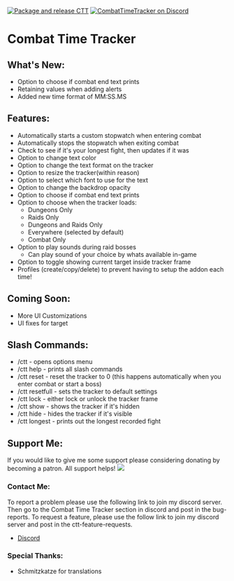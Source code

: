 [![Package and release CTT](https://github.com/gkute/CombatTimeTracker/actions/workflows/release.yml/badge.svg)](https://github.com/gkute/CombatTimeTracker/actions/workflows/release.yml)
[![CombatTimeTracker on Discord](https://img.shields.io/badge/discord-CombatTimeTracker-blue.svg)](https://discord.gg/37CUxNn)
# Combat Time Tracker

## What's New:
* Option to choose if combat end text prints
* Retaining values when adding alerts
* Added new time format of MM:SS.MS

## Features:
* Automatically starts a custom stopwatch when entering combat
* Automatically stops the stopwatch when exiting combat
* Check to see if it's your longest fight, then updates if it was
* Option to change text color
* Option to change the text format on the tracker
* Option to resize the tracker(within reason)
* Option to select which font to use for the text
* Option to change the backdrop opacity
* Option to choose if combat end text prints
* Option to choose when the tracker loads:
    * Dungeons Only
    * Raids Only
    * Dungeons and Raids Only
    * Everywhere (selected by default)
    * Combat Only
* Option to play sounds during raid bosses
    * Can play sound of your choice by whats available in-game
* Option to toggle showing current target inside tracker frame
* Profiles (create/copy/delete) to prevent having to setup the addon each time!

## Coming Soon:
* More UI Customizations
* UI fixes for target

## Slash Commands:

* /ctt - opens options menu
* /ctt help - prints all slash commands
* /ctt reset - reset the tracker to 0 (this happens automatically when you enter combat or start a boss)
* /ctt resetfull - sets the tracker to default settings
* /ctt lock - either lock or unlock the tracker frame
* /ctt show - shows the tracker if it's hidden
* /ctt hide - hides the tracker if it's visible
* /ctt longest - prints out the longest recorded fight

## Support Me:
If you would like to give me some support please considering donating by becoming a patron.  All support helps!
[![](https://c5.patreon.com/external/logo/become_a_patron_button@2x.png)](https://www.patreon.com/bePatron?u=6756557)

### Contact Me:
To report a problem please use the following link to join my discord server.  Then go to the Combat Time Tracker section in discord and post in the bug-reports.
To request a feature, please use the follow link to join my discord server and post in the ctt-feature-requests.
* [Discord](https://discord.gg/37CUxNn)

### Special Thanks:
* Schmitzkatze for translations
